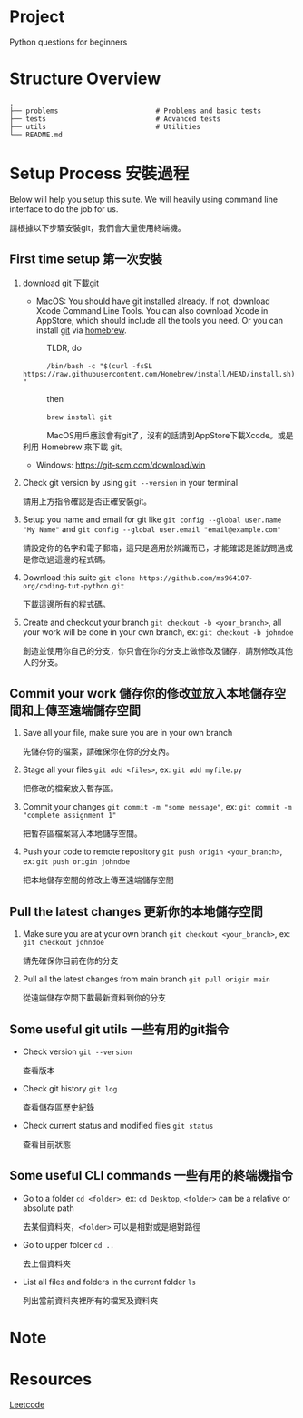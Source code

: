 # Project
Python questions for beginners

# Structure Overview
    .
    ├── problems                     	# Problems and basic tests
    ├── tests                     		# Advanced tests
    ├── utils                     		# Utilities
    └── README.md

# Setup Process 安裝過程
Below will help you setup this suite. We will heavily using command line interface to do the job for us.

請根據以下步驟安裝git，我們會大量使用終端機。
## First time setup 第一次安裝
1. download git 下載git
    * MacOS: You should have git installed already. If not, download Xcode Command Line Tools. You can also download Xcode in AppStore, which should include all the tools you need. Or you can install [git](https://formulae.brew.sh/formula/git) via [homebrew](https://brew.sh/).
    
    &ensp;&ensp;&ensp;&ensp;&ensp;&ensp;TLDR, do

    &ensp;&ensp;&ensp;&ensp;&ensp;&ensp;`/bin/bash -c "$(curl -fsSL https://raw.githubusercontent.com/Homebrew/install/HEAD/install.sh)"`

    &ensp;&ensp;&ensp;&ensp;&ensp;&ensp;then

    &ensp;&ensp;&ensp;&ensp;&ensp;&ensp;`brew install git`

    &ensp;&ensp;&ensp;&ensp;&ensp;&ensp;MacOS用戶應該會有git了，沒有的話請到AppStore下載Xcode。或是利用 Homebrew 來下載 git。
    * Windows: https://git-scm.com/download/win

2. Check git version by using `git --version` in your terminal

    請用上方指令確認是否正確安裝git。

3. Setup you name and email for git like `git config --global user.name "My Name"` and `git config --global user.email "email@example.com"`

    請設定你的名字和電子郵箱，這只是適用於辨識而已，才能確認是誰訪問過或是修改過這邊的程式碼。

4. Download this suite `git clone https://github.com/ms964107-org/coding-tut-python.git`

    下載這邊所有的程式碼。

5. Create and checkout your branch `git checkout -b <your_branch>`, all your work will be done in your own branch, ex: `git checkout -b johndoe`

    創造並使用你自己的分支，你只會在你的分支上做修改及儲存，請別修改其他人的分支。

## Commit your work 儲存你的修改並放入本地儲存空間和上傳至遠端儲存空間
1. Save all your file, make sure you are in your own branch

    先儲存你的檔案，請確保你在你的分支內。

2. Stage all your files `git add <files>`, ex: `git add myfile.py`

    把修改的檔案放入暫存區。

3. Commit your changes `git commit -m "some message"`, ex: `git commit -m "complete assignment 1"`

    把暫存區檔案寫入本地儲存空間。

4. Push your code to remote repository `git push origin <your_branch>`, ex: `git push origin johndoe`

    把本地儲存空間的修改上傳至遠端儲存空間

## Pull the latest changes 更新你的本地儲存空間
1. Make sure you are at your own branch `git checkout <your_branch>`, ex: `git checkout johndoe`

    請先確保你目前在你的分支

2. Pull all the latest changes from main branch `git pull origin main`

    從遠端儲存空間下載最新資料到你的分支

## Some useful git utils 一些有用的git指令
- Check version `git --version`

    查看版本
- Check git history `git log`

    查看儲存區歷史紀錄
- Check current status and modified files `git status`

    查看目前狀態

## Some useful CLI commands 一些有用的終端機指令
- Go to a folder `cd <folder>`, ex: `cd Desktop`, `<folder>` can be a relative or absolute path

    去某個資料夾，`<folder>` 可以是相對或是絕對路徑

- Go to upper folder `cd ..`

    去上個資料夾

- List all files and folders in the current folder `ls`

    列出當前資料夾裡所有的檔案及資料夾

# Note


# Resources
[Leetcode](https://leetcode.com/problemset/all/)
